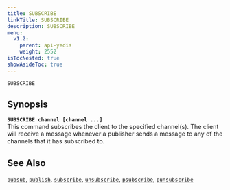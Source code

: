 ```yaml
---
title: SUBSCRIBE
linkTitle: SUBSCRIBE
description: SUBSCRIBE
menu:
  v1.2:
    parent: api-yedis
    weight: 2552
isTocNested: true
showAsideToc: true
---
```

`SUBSCRIBE` 

## Synopsis
<b>`SUBSCRIBE channel [channel ...]`</b><br>
This command subscribes the client to the specified channel(s). The client will receive a message whenever a
publisher sends a message to any of the channels that it has subscribed to.

## See Also
[`pubsub`](../pubsub/), 
[`publish`](../publish/), 
[`subscribe`](../subscribe/), 
[`unsubscribe`](../unsubscribe/), 
[`psubscribe`](../psubscribe/), 
[`punsubscribe`](../punsubscribe/)
